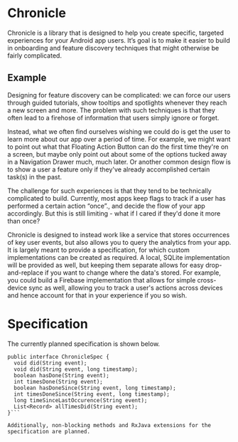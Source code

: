 # Chronicle
Chronicle is a library that is designed to help you create specific, targeted experiences for your Android app users. It’s goal is to make it easier to build in onboarding and feature discovery techniques that might otherwise be fairly complicated.

## Example

Designing for feature discovery can be complicated: we can force our users through guided tutorials, show tooltips and spotlights whenever they reach a new screen and more. The problem with such techniques is that they often lead to a firehose of information that users simply ignore or forget.

Instead, what we often find ourselves wishing we could do is get the user to learn more about our app over a period of time. For example, we might want to point out what that Floating Action Button can do the first time they're on a screen, but maybe only point out about some of the options tucked away in a Navigation Drawer much, much later. Or another common design flow is to show a user a feature only if they've already accomplished certain task(s) in the past.

The challenge for such experiences is that they tend to be technically complicated to build. Currently, most apps keep flags to track if a user has performed a certain action “once”., and decide the flow of your app accordingly. But this is still limiting - what if I cared if they'd done it more than once?

Chronicle is designed to instead work like a service that stores occurrences of key user events, but also allows you to query the analytics from your app. It is largely meant to provide a specification, for which custom implementations can be created as required. A local, SQLite implementation will be provided as well, but keeping them separate allows for easy drop-and-replace if you want to change where the data's stored. For example, you could build a Firebase implementation that allows for simple cross-device sync as well, allowing you to track a user's actions across devices and hence account for that in your experience if you so wish.

# Specification

The currently planned specification is shown below.

````
public interface ChronicleSpec {
  void did(String event);
  void did(String event, long timestamp);
  boolean hasDone(String event);
  int timesDone(String event);
  boolean hasDoneSince(String event, long timestamp);
  int timesDoneSince(String event, long timestamp);
  long timeSinceLastOccurence(String event);
  List<Record> allTimesDid(String event);
}```

Additionally, non-blocking methods and RxJava extensions for the specification are planned.

